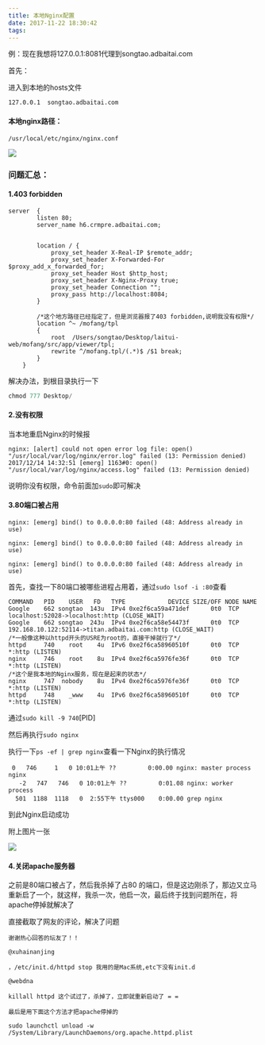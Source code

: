 ```yaml
---
title: 本地Nginx配置
date: 2017-11-22 18:30:42
tags:
---
```


例：现在我想将127.0.0.1:8081代理到songtao.adbaitai.com

首先：

进入到本地的hosts文件

```
127.0.0.1  songtao.adbaitai.com
```

#### 本地nginx路径：

```nginx
/usr/local/etc/nginx/nginx.conf
```

![](http://ww1.sinaimg.cn/large/005QDhBjgy1flr1t8vg6pj313i16cdl4.jpg)

### 问题汇总：

#### 1.403 forbidden

```nginx
server  {
        listen 80;
        server_name h6.crmpre.adbaitai.com;


        location / {
            proxy_set_header X-Real-IP $remote_addr;
            proxy_set_header X-Forwarded-For $proxy_add_x_forwarded_for;
            proxy_set_header Host $http_host;
            proxy_set_header X-Nginx-Proxy true;
            proxy_set_header Connection "";
            proxy_pass http://localhost:8084;
        }

        /*这个地方路径已经指定了，但是浏览器报了403 forbidden,说明我没有权限*/
        location ^~ /mofang/tpl
        {
            root  /Users/songtao/Desktop/laitui-web/mofang/src/app/viewer/tpl;
      		rewrite ^/mofang.tpl/(.*)$ /$1 break;
        }
    }
```

解决办法，到根目录执行一下

```javascript
chmod 777 Desktop/
```

#### 2.没有权限

当本地重启Nginx的时候报

```nginx
nginx: [alert] could not open error log file: open() "/usr/local/var/log/nginx/error.log" failed (13: Permission denied)
2017/12/14 14:32:51 [emerg] 1163#0: open() "/usr/local/var/log/nginx/access.log" failed (13: Permission denied)
```

说明你没有权限，命令前面加`sudo`即可解决

#### 3.80端口被占用

```nginx
nginx: [emerg] bind() to 0.0.0.0:80 failed (48: Address already in use)

nginx: [emerg] bind() to 0.0.0.0:80 failed (48: Address already in use)

nginx: [emerg] bind() to 0.0.0.0:80 failed (48: Address already in use)
```

首先，查找一下80端口被哪些进程占用着，通过`sudo lsof -i :80`查看

```nginx
COMMAND   PID    USER   FD   TYPE            DEVICE SIZE/OFF NODE NAME
Google    662 songtao  143u  IPv4 0xe2f6ca59a471def      0t0  TCP localhost:52028->localhost:http (CLOSE_WAIT)
Google    662 songtao  243u  IPv4 0xe2f6ca58e54473f      0t0  TCP 192.168.10.122:52114->titan.adbaitai.com:http (CLOSE_WAIT)
/*一般像这种以httpd开头的USRE为root的，直接干掉就行了*/
httpd     740    root    4u  IPv6 0xe2f6ca58960510f      0t0  TCP *:http (LISTEN)
nginx     746    root    8u  IPv4 0xe2f6ca5976fe36f      0t0  TCP *:http (LISTEN)
/*这个是我本地的Nginx服务，现在是起来的状态*/
nginx     747  nobody    8u  IPv4 0xe2f6ca5976fe36f      0t0  TCP *:http (LISTEN)
httpd     748    _www    4u  IPv6 0xe2f6ca58960510f      0t0  TCP *:http (LISTEN)
```

通过`sudo kill -9 740`[PID]

然后再执行`sudo nginx`

执行一下`ps -ef | grep nginx`查看一下Nginx的执行情况

```nginx
 0   746     1   0 10:01上午 ??         0:00.00 nginx: master process nginx
   -2   747   746   0 10:01上午 ??         0:01.08 nginx: worker process
  501  1188  1118   0  2:55下午 ttys000    0:00.00 grep nginx
```

到此Nginx启动成功

附上图片一张

![](http://ww1.sinaimg.cn/large/005QDhBjgy1fmgb9kb7rgj31ao1227gd.jpg)

#### 4.关闭apache服务器

之前是80端口被占了，然后我杀掉了占80 的端口，但是这边刚杀了，那边又立马重新启了一个，就这样，我杀一次，他启一次，最后终于找到问题所在，将apache停掉就解决了

直接截取了网友的评论，解决了问题

```nginx
谢谢热心回答的坛友了！！

@xuhainanjing

，/etc/init.d/httpd stop 我用的是Mac系统,etc下没有init.d

@webdna

killall httpd 这个试过了，杀掉了，立即就重新启动了 = =

最后是用下面这个方法才把apache停掉的

sudo launchctl unload -w /System/Library/LaunchDaemons/org.apache.httpd.plist
```

